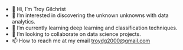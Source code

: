 - 👋 Hi, I’m Troy Gilchrist
- 👀 I’m interested in discovering the unknown unknowns with data analytics.
- 🌱 I’m currently learning deep learning and classification techniques. 
- 💞️ I’m looking to collaborate on data science projects.
- 📫 How to reach me at my email troydg2000@gmail.com

<!---
troydg2000/troydg2000 is a ✨ special ✨ repository because its `README.md` (this file) appears on your GitHub profile.
You can click the Preview link to take a look at your changes.
--->
